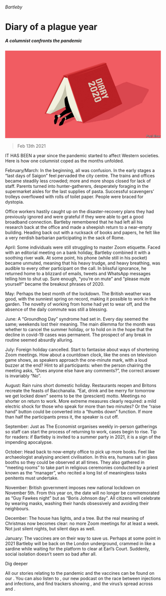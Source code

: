 ###### Bartleby

# Diary of a plague year 

##### A columnist confronts the pandemic 

![image](images/20210213_WBD001_0.jpg) 

> Feb 13th 2021 


IT HAS BEEN a year since the pandemic started to affect Western societies. Here is how one columnist coped as the months unfolded.


February/March: In the beginning, all was confusion. In the early stages a “last days of Saigon” feel pervaded the city centre. The trains and offices became steadily less crowded; more and more shops closed for lack of staff. Parents turned into hunter-gatherers, desperately foraging in the supermarket aisles for the last supplies of pasta. Successful scavengers’ trolleys overflowed with rolls of toilet paper. People were braced for dystopia.



Office workers hastily caught up on the disaster-recovery plans they had previously ignored and were grateful if they were able to get a good broadband connection. Bartleby remembered that he had left all his research back at the office and made a sheepish return to a near-empty building. Heading back out with a rucksack of books and papers, he felt like a very nerdish barbarian participating in the sack of Rome.


April: Some individuals were still struggling to master Zoom etiquette. Faced with an editorial meeting on a bank holiday, Bartleby combined it with a soothing river walk. At some point, his phone (while still in his pocket) became unmuted, meaning that his heavy trudge, and heavy breathing, was audible to every other participant on the call. In blissful ignorance, he returned home to a blizzard of emails, tweets and WhatsApp messages telling him to shut up. Sure enough, “you’re on mute” and “please mute yourself” became the breakout phrases of 2020.


May: Perhaps the best month of the lockdown. The British weather was good, with the sunniest spring on record, making it possible to work in the garden. The novelty of working from home had yet to wear off, and the absence of the daily commute was still a blessing. 


June: A “Groundhog Day” syndrome had set in. Every day seemed the same; weekends lost their meaning. The main dilemma for the month was whether to cancel the summer holiday, or to hold on in the hope that the decline in covid-19 cases was permanent. The prospect of any break in routine seemed absurdly alluring.


July: Foreign holiday cancelled. Start to fantasise about ways of shortening Zoom meetings. How about a countdown clock, like the ones on television game shows, as speakers approach the one-minute mark, with a loud buzzer at the end? Hint to all participants: when the person chairing the meeting asks, “Does anyone else have any comments?”, the correct answer is invariably “No”.


August: Rain ruins short domestic holiday. Restaurants reopen and Britons recreate the feasts of Bacchanalia. “Eat, drink and be merry for tomorrow we get locked down” seems to be the (prescient) motto. Meetings no shorter on return to work. More extreme measures clearly required: a mild electric shock for those who speak for more than two minutes? Or the “raise hand” button could be converted into a “thumbs down” function. If more than half the participants press it, the speaker is cut off.


September: Just as The Economist organises weekly in-person gatherings so staff can start the process of returning to work, cases begin to rise. Tip for readers: if Bartleby is invited to a summer party in 2021, it is a sign of the impending apocalypse.


October: Head back to now-empty office to pick up more books. Feel like archaeologist analysing ancient civilisation. In this era, humans sat in glass booths so they could be observed at all times. They also gathered in “meeting rooms” to take part in religious ceremonies conducted by a priest known as the “manager”, who recited a long list of meaningless tasks penitents must undertake.


November: British government imposes new national lockdown on November 5th. From this year on, the date will no longer be commemorated as “Guy Fawkes night” but as “Boris Johnson day”. All citizens will celebrate by wearing masks, washing their hands obsessively and avoiding their neighbours.


December: The house has lights, and a tree. But the real meaning of Christmas now becomes clear: no more Zoom meetings for at least a week. Not just silent nights, but silent days as well.


January: The vaccines are on their way to save us. Perhaps at some point in 2021 Bartleby will be back on the London underground, crammed in like a sardine while waiting for the platform to clear at Earl’s Court. Suddenly, social isolation doesn’t seem so bad after all.


Dig deeper


All our stories relating to the pandemic and the vaccines can be found on our . You can also listen to , our new podcast on the race between injections and infections, and find trackers showing ,  and the virus’s spread across  and .


